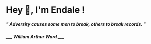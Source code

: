 <h1 title="head"> Hey 👋, I'm Endale !</h1>

**<h5><i>" Adversity causes some men to break, others to break records. "</i></h5>**

*<b>___ William Arthur Ward ___</b>*
